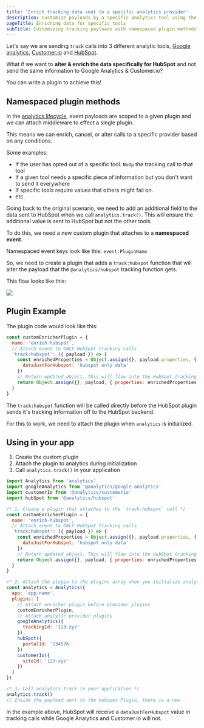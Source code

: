 ```yaml
---
title: 'Enrich tracking data sent to a specific analytics provider'
description: Customize payloads by a specific analytics tool using the analytics lifecycle & namespaced plugin methods
pageTitle: Enriching data for specific tools
subTitle: Customizing tracking payloads with namespaced plugin methods
---
```


Let's say we are sending `track` calls into 3 different analytic tools, [Google analytics](https://getanalytics.io/plugins/google-analytics/), [Customer.io](https://getanalytics.io/plugins/customerio/) and [HubSpot](https://getanalytics.io/plugins/hubspot/).

What if we want to **alter & enrich the data specifically for HubSpot** and not send the same information to Google Analytics & Customer.io?

You can write a plugin to achieve this!

## Namespaced plugin methods

In the [analytics lifecycle](https://getanalytics.io/lifecycle/), event payloads are scoped to a given plugin and we can attach middleware to effect a single plugin.

This means we can enrich, cancel, or alter calls to a specific provider based on any conditions.

Some examples:

- If the user has opted out of a specific tool. `NoOp` the tracking call to that tool
- If a given tool needs a specific piece of information but you don't want to send it everywhere
- If specific tools require values that others might fail on.
- etc.

Going back to the original scenario, we need to add an additional field to the data sent to HubSpot when we call `analytics.track()`. This will ensure the additional value is sent to HubSpot but not the other tools.

To do this, we need a new custom plugin that attaches to a **namespaced event**.

Namespaced event keys look like this: `event:PluginName`

So, we need to create a plugin that adds a `track:hubspot` function that will alter the payload that the `@analytics/hubspot` tracking function gets.

This flow looks like this:

<img src="https://d36ubspakw5kl4.cloudfront.net/images/enriching-payloads.png" />


## Plugin Example

The plugin code would look like this:

```js
const customEnricherPlugin = {
  name: 'enrich-hubspot',
  // Attach event to ONLY HubSpot tracking calls
  'track:hubspot': ({ payload }) => {
    const enrichedProperties = Object.assign({}, payload.properties, {
      dataJustForHubspot: 'hubspot only data'
    })
    // Return updated object. This will flow into the HubSpot tracking call
    return Object.assign({}, payload, { properties: enrichedProperties })
  }
}
```

The `track:hubspot` function will be called directly before the HubSpot plugin sends it's tracking information off to the HubSpot backend.

For this to work, we need to attach the plugin when `analytics` is initialized.

## Using in your app

1. Create the custom plugin
2. Attach the plugin to analytics during initialization
3. Call `analytics.track()` in your application

```js
import Analytics from 'analytics'
import googleAnalytics from '@analytics/google-analytics'
import customerIo from '@analytics/customerio'
import hubSpot from '@analytics/hubspot'

/* 1. Create a plugin that attaches to the `track:hubspot` call */
const customEnricherPlugin = {
  name: 'enrich-hubspot',
  // Attach event to ONLY HubSpot tracking calls
  'track:hubspot': ({ payload }) => {
    const enrichedProperties = Object.assign({}, payload.properties, {
      dataJustForHubspot: 'hubspot only data'
    })
    // Return updated object. This will flow into the HubSpot tracking call
    return Object.assign({}, payload, { properties: enrichedProperties })
  }
}

/* 2. Attach the plugin to the plugins array when you initialize analytics */
const analytics = Analytics({
  app: 'app-name',
  plugins: [
    // Attach enricher plugin before provider plugins
    customEnricherPlugin,
    // Attach analytic provider plugins
    googleAnalytics({
      trackingId: '123-xyz'
    }),
    hubSpot({
      portalId: '234576'
    })
    customerIo({
      siteId: '123-xyz'
    })
  ]
})

/* 3. Call analytics.track in your application */
analytics.track()
// Inside the payload sent to the hubspot Plugin, there is a new
```

In the example above, HubSpot will receive a `dataJustForHubspot` value in tracking calls while Google Analytics and Customer.io will not.
